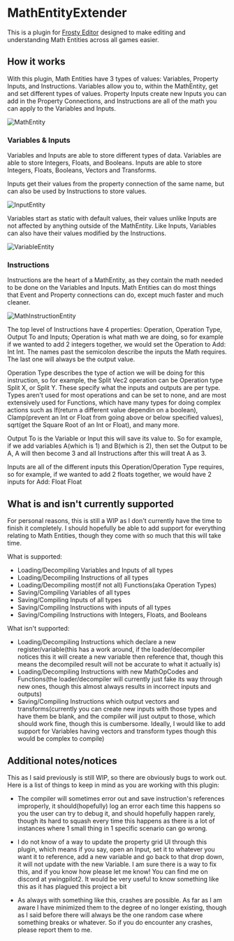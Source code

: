 # MathEntityExtender
This is a plugin for [Frosty Editor](https://github.com/CadeEvs/FrostyToolsuite/tree/1.0.6.3) designed to make editing and understanding Math Entities across all games easier.

## How it works
With this plugin, Math Entities have 3 types of values: Variables, Property Inputs, and Instructions. Variables allow you to, within the MathEntity, get and set different types of values. Property Inputs create new Inputs you can add in the Property Connections, and Instructions are all of the math you can apply to the Variables and Inputs.

![MathEntity](https://github.com/Ywingpilot2/FrostyMathEntityExtender/assets/136618828/992d317c-905e-4e41-9975-d8c1813dc457)

### Variables & Inputs
Variables and Inputs are able to store different types of data. Variables are able to store Integers, Floats, and Booleans. Inputs are able to store Integers, Floats, Booleans, Vectors and Transforms. 

Inputs get their values from the property connection of the same name, but can also be used by Instructions to store values. 

![InputEntity](https://github.com/Ywingpilot2/FrostyMathEntityExtender/assets/136618828/2aac7194-c26d-471f-9e09-6767ac6bb265)

Variables start as static with default values, their values unlike Inputs are not affected by anything outside of the MathEntity. Like Inputs, Variables can also have their values modified by the Instructions.

![VariableEntity](https://github.com/Ywingpilot2/FrostyMathEntityExtender/assets/136618828/7092a396-a70b-423a-ae8f-d6362c26668c)
### Instructions
Instructions are the heart of a MathEntity, as they contain the math needed to be done on the Variables and Inputs. Math Entities can do most things that Event and Property connections can do, except much faster and much cleaner.

![MathInstructionEntity](https://github.com/Ywingpilot2/FrostyMathEntityExtender/assets/136618828/c23512de-63a1-43c1-ade5-639aff9bd90c)

The top level of Instructions have 4 properties: Operation, Operation Type, Output To and Inputs;
Operation is what math we are doing, so for example if we wanted to add 2 integers together, we would set the Operation to Add: Int Int. The names past the semicolon describe the inputs the Math requires. The last one will always be the output value.

Operation Type describes the type of action we will be doing for this instruction, so for example, the Split Vec2 operation can be Operation type Split X, or Split Y. These specify what the inputs and outputs are per type. Types aren't used for most operations and can be set to none, and are most extensively used for Functions, which have many types for doing complex actions such as If(return a different value dependin on a boolean), Clamp(prevent an Int or Float from going above or below specified values), sqrt(get the Square Root of an Int or Float), and many more.

Output To is the Variable or Input this will save its value to. So for example, if we add variables A(which is 1) and B(which is 2), then set the Output to be A, A will then become 3 and all Instructions after this will treat A as 3.

Inputs are all of the different inputs this Operation/Operation Type requires, so for example, if we wanted to add 2 floats together, we would have 2 inputs for Add: Float Float

## What is and isn't currently supported
For personal reasons, this is still a WIP as I don't currently have the time to finish it completely. I should hopefully be able to add support for everything relating to Math Entities, though they come with so much that this will take time.

What is supported:
  - Loading/Decompiling Variables and Inputs of all types
  - Loading/Decompiling Instructions of all types
  - Loading/Decompiling most(if not all) Functions(aka Operation Types)
  - Saving/Compiling Variables of all types
  - Saving/Compiling Inputs of all types
  - Saving/Compiling Instructions with inputs of all types
  - Saving/Compiling Instructions with Integers, Floats, and Booleans

What isn't supported:
  - Loading/Decompiling Instructions which declare a new register/variable(this has a work around, if the loader/decompiler notices this it will create a new variable then reference that, though this means the decompiled result will not be accurate to what it actually is)
  - Loading/Decompiling Instructions with new MathOpCodes and Functions(the loader/decompiler will currently just fake its way through new ones, though this almost always results in incorrect inputs and outputs)
  - Saving/Compiling Instructions which output vectors and transforms(currently you can create new inputs with those types and have them be blank, and the compiler will just output to those, which should work fine, though this is cumbersome. Ideally, I would like to add support for Variables having vectors and transform types though this would be complex to compile)

## Additional notes/notices
This as I said previously is still WIP, so there are obviously bugs to work out. Here is a list of things to keep in mind as you are working with this plugin:
  - The compiler will sometimes error out and save instruction's references improperly, it should(hopefully) log an error each time this happens so you the user can try to debug it, and should hopefully happen rarely, though its hard to squash every time this happens as there is a lot of instances where 1 small thing in 1 specific scenario can go wrong.

  - I do not know of a way to update the property grid UI through this plugin, which means if you say, open an Input, set it to whatever you want it to reference, add a new variable and go back to that drop down, it will not update with the new Variable. I am sure there is a way to fix this, and if you know how please let me know! You can find me on discord at ywingpilot2. It would be very useful to know something like this as it has plagued this project a bit

  - As always with something like this, crashes are possible. As far as I am aware I have minimized them to the degree of no longer existing, though as I said before there will always be the one random case where something breaks or whatever. So if you do encounter any crashes, please report them to me.
